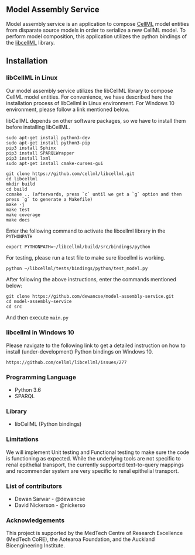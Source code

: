## Model Assembly Service
Model assembly service is an application to compose [CellML](https://www.cellml.org/) model entities from disparate source models in order to serialize a new CellML model. To perform model composition, this application utilizes the python bindings of the [libcellML](https://github.com/cellml/libcellml) library.

## Installation
### libCellML in Linux
Our model assembly service utilizes the libCellML library to compose CellML model entities. For convenience, we have described here the installation process of libCellml in Linux environment. For Windows 10 environment, please follow a link mentioned below.

libCellML depends on other software packages, so we have to install them before installing libCellML.

```
sudo apt-get install python3-dev
sudo apt-get install python3-pip
pip3 install Sphinx
pip3 install SPARQLWrapper
pip3 install lxml
sudo apt-get install cmake-curses-gui

git clone https://github.com/cellml/libcellml.git
cd libcellml
mkdir build
cd build
ccmake .. (afterwards, press `c` until we get a `g` option and then press `g` to generate a Makefile)
make -j
make test
make coverage
make docs
```

Enter the following command to activate the libcellml library in the `PYTHONPATH` 
```
export PYTHONPATH=~/libcellml/build/src/bindings/python
```

For testing, please run a test file to make sure libcellml is working.
```
python ~/libcellml/tests/bindings/python/test_model.py
```

After following the above instructions, enter the commands mentioned below:
```
git clone https://github.com/dewancse/model-assembly-service.git
cd model-assembly-service
cd src
```

And then execute `main.py`

### libcellml in Windows 10
Please navigate to the following link to get a detailed instruction on how to install (under-development) Python bindings on Windows 10.
``` 
https://github.com/cellml/libcellml/issues/277
```

### Programming Language
- Python 3.6
- SPARQL

### Library
- libCellML (Python bindings)

### Limitations
We will implement Unit testing and Functional testing to make sure the code is functioning as expected. While the underlying tools are not specific to renal epithelial transport, the currently supported text-to-query mappings and recommender system are very specific to renal epithelial transport.

### List of contributors
- Dewan Sarwar - @dewancse
- David Nickerson - @nickerso

### Acknowledgements
This project is supported by the MedTech Centre of Research Excellence (MedTech CoRE), the Aotearoa Foundation, and the Auckland Bioengineering Institute.
